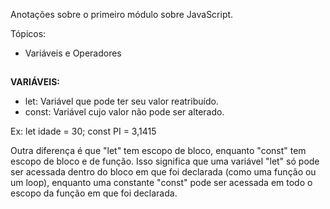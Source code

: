 Anotações sobre o primeiro módulo sobre JavaScript.

Tópicos:

- Variáveis e Operadores

##

<b>VARIÁVEIS:</b>

- let: Variável que pode ter seu valor reatribuído.
- const: 	Variável cujo valor não pode ser alterado.

Ex: let idade = 30;
const PI = 3,1415

Outra diferença é que "let" tem escopo de bloco, enquanto "const" tem escopo de bloco e de função. Isso significa que uma variável "let" só pode ser acessada dentro do bloco em que foi declarada (como uma função ou um loop), enquanto uma constante "const" pode ser acessada em todo o escopo da função em que foi declarada.
